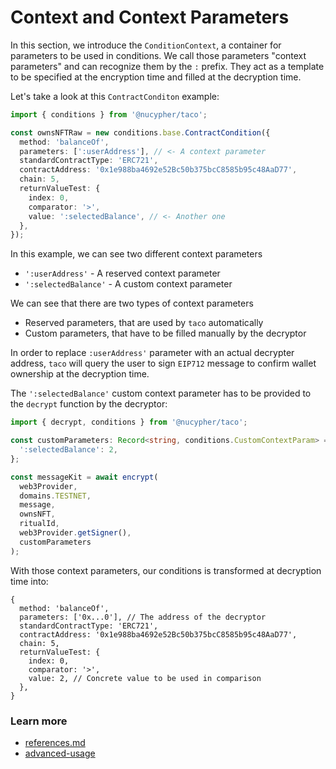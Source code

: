 # Context and Context Parameters

In this section, we introduce the `ConditionContext`, a container for parameters to be used in conditions. We call those parameters "context parameters" and can recognize them by the `:` prefix. They act as a template to be specified at the encryption time and filled at the decryption time.

Let's take a look at this `ContractConditon` example:

```typescript
import { conditions } from '@nucypher/taco';

const ownsNFTRaw = new conditions.base.ContractCondition({
  method: 'balanceOf',
  parameters: [':userAddress'], // <- A context parameter
  standardContractType: 'ERC721',
  contractAddress: '0x1e988ba4692e52Bc50b375bcC8585b95c48AaD77',
  chain: 5,
  returnValueTest: {
    index: 0,
    comparator: '>',
    value: ':selectedBalance', // <- Another one
  },
});
```

In this example, we can see two different context parameters

* `':userAddress'` - A reserved context parameter
* `':selectedBalance'` - A custom context parameter

We can see that there are two types of context parameters

* Reserved parameters, that are used by `taco` automatically
* Custom parameters, that have to be filled manually by the decryptor

In order to replace `:userAddress'` parameter with an actual decrypter address, `taco` will query the user to sign `EIP712` message to confirm wallet ownership at the decryption time.

The `':selectedBalance'` custom context parameter has to be provided to the `decrypt` function by the decryptor:

```typescript
import { decrypt, conditions } from '@nucypher/taco';

const customParameters: Record<string, conditions.CustomContextParam> = {
  ':selectedBalance': 2,
};

const messageKit = await encrypt(
  web3Provider,
  domains.TESTNET,
  message,
  ownsNFT,
  ritualId,
  web3Provider.getSigner(),
  customParameters
);
```

With those context parameters, our conditions is transformed at decryption time into:

```
{
  method: 'balanceOf',
  parameters: ['0x...0'], // The address of the decryptor
  standardContractType: 'ERC721',
  contractAddress: '0x1e988ba4692e52Bc50b375bcC8585b95c48AaD77',
  chain: 5,
  returnValueTest: {
    index: 0,
    comparator: '>',
    value: 2, // Concrete value to be used in comparison
  },
}
```

### Learn more&#x20;

* [references.md](../references.md "mention")
* [advanced-usage](../advanced-usage/ "mention")
